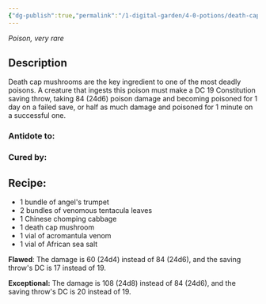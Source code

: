 ```yaml
---
{"dg-publish":true,"permalink":"/1-digital-garden/4-0-potions/death-cap-draught-ec/","tags":["#potion","extracurricular"]}
---
```


*Poison, very rare* 

## Description

Death cap mushrooms are the key ingredient to one of the most deadly poisons. A creature that ingests this poison must make a DC 19 Constitution saving throw, taking 84 (24d6) poison damage and becoming poisoned for 1 day on a failed save, or half as much damage and poisoned for 1 minute on a successful one.

### Antidote to: 


### Cured by:


## Recipe:

- 1 bundle of angel's trumpet
- 2 bundles of venomous tentacula leaves
- 1 Chinese chomping cabbage
- 1 death cap mushroom
- 1 vial of acromantula venom
- 1 vial of African sea salt

**Flawed**:
The damage is 60 (24d4) instead of 84 (24d6), and the saving throw's DC is 17 instead of 19.

**Exceptional:** 
The damage is 108 (24d8) instead of 84 (24d6), and the saving throw's DC is 20 instead of 19.